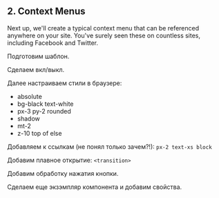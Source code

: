 ## 2. Context Menus

Next up, we'll create a typical context menu that can be referenced anywhere on your site. You've surely seen these on countless sites, including Facebook and Twitter.

Подготовим шаблон.

Сделаем вкл/выкл.

Далее настраиваем стили в браузере:
- absolute
- bg-black text-white
- px-3 py-2 rounded
- shadow
- mt-2
- z-10 top of else

Добавляем к ссылкам (не понял только зачем?!):
`px-2 text-xs block`

Добавим плавное открытие:
`<transition>`

Добавим обработку нажатия кнопки.

Сделаем еще экзэмпляр компонента и добавим свойства.
